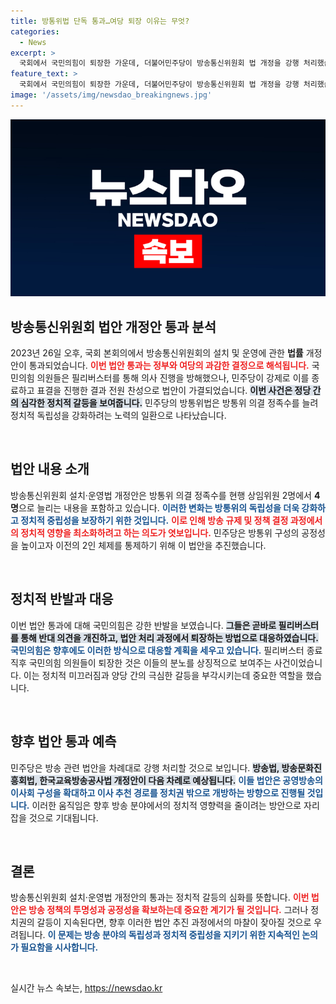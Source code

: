```yaml
---
title: 방통위법 단독 통과…여당 퇴장 이유는 무엇?
categories:
  - News
excerpt: >
  국회에서 국민의힘이 퇴장한 가운데, 더불어민주당이 방송통신위원회 법 개정을 강행 처리했습니다. 향후 방송4법 통과 예고로 정치권의 영향력이 축소될 전망입니다! 클릭하고 자세히 알아보세요!
feature_text: >
  국회에서 국민의힘이 퇴장한 가운데, 더불어민주당이 방송통신위원회 법 개정을 강행 처리했습니다. 향후 방송4법 통과 예고로 정치권의 영향력이 축소될 전망입니다! 클릭하고 자세히 알아보세요!
image: '/assets/img/newsdao_breakingnews.jpg'
---
```


<p><img src="/assets/img/newsdao_breakingnews.jpg" alt="koreaapp 속보" /></p>

<h2 data-ke-size="size26">방송통신위원회 법안 개정안 통과 분석</h2>

<p data-ke-size="size16">2023년 26일 오후, 국회 본회의에서 방송통신위원회의 설치 및 운영에 관한 <b>법률</b> 개정안이 통과되었습니다. <b><span style="color: #ee2323;">이번 법안 통과는 정부와 여당의 과감한 결정으로 해석됩니다.</span></b> 국민의힘 의원들은 필리버스터를 통해 의사 진행을 방해했으나, 민주당이 강제로 이를 종료하고 표결을 진행한 결과 전원 찬성으로 법안이 가결되었습니다. <b><span style="background-color: #21538527;">이번 사건은 정당 간의 심각한 정치적 갈등을 보여줍니다.</span></b> 민주당의 방통위법은 방통위 의결 정족수를 늘려 정치적 독립성을 강화하려는 노력의 일환으로 나타났습니다.</p>

<p data-ke-size="size16">&nbsp;</p>

<h2 data-ke-size="size26">법안 내용 소개</h2>

<p data-ke-size="size16">방송통신위원회 설치·운영법 개정안은 방통위 의결 정족수를 현행 상임위원 2명에서 <b>4명</b>으로 늘리는 내용을 포함하고 있습니다. <b><span style="color: #1a5490;">이러한 변화는 방통위의 독립성을 더욱 강화하고 정치적 중립성을 보장하기 위한 것입니다.</span></b> <b><span style="color: #ee2323;">이로 인해 방송 규제 및 정책 결정 과정에서의 정치적 영향을 최소화하려고 하는 의도가 엿보입니다.</span></b> 민주당은 방통위 구성의 공정성을 높이고자 이전의 2인 체제를 통제하기 위해 이 법안을 추진했습니다. </p>

<p data-ke-size="size16">&nbsp;</p>

<h2 data-ke-size="size26">정치적 반발과 대응</h2>

<p data-ke-size="size16">이번 법안 통과에 대해 국민의힘은 강한 반발을 보였습니다. <b><span style="background-color: #21538527;">그들은 곧바로 필리버스터를 통해 반대 의견을 개진하고, 법안 처리 과정에서 퇴장하는 방법으로 대응하였습니다.</span></b> <b><span style="color: #1a5490;">국민의힘은 향후에도 이러한 방식으로 대응할 계획을 세우고 있습니다.</span></b> 필리버스터 종료 직후 국민의힘 의원들이 퇴장한 것은 이들의 분노를 상징적으로 보여주는 사건이었습니다. 이는 정치적 미끄러짐과 양당 간의 극심한 갈등을 부각시키는데 중요한 역할을 했습니다.</p>

<p data-ke-size="size16">&nbsp;</p>

<h2 data-ke-size="size26">향후 법안 통과 예측</h2>

<p data-ke-size="size16">민주당은 방송 관련 법안을 차례대로 강행 처리할 것으로 보입니다. <b><span style="background-color: #21538527;">방송법, 방송문화진흥회법, 한국교육방송공사법 개정안이 다음 차례로 예상됩니다.</span></b> <b><span style="color: #1a5490;">이들 법안은 공영방송의 이사회 구성을 확대하고 이사 추천 경로를 정치권 밖으로 개방하는 방향으로 진행될 것입니다.</span></b> 이러한 움직임은 향후 방송 분야에서의 정치적 영향력을 줄이려는 방안으로 자리 잡을 것으로 기대됩니다.</p>

<p data-ke-size="size16">&nbsp;</p>

<h2 data-ke-size="size26">결론</h2>

<p data-ke-size="size16">방송통신위원회 설치·운영법 개정안의 통과는 정치적 갈등의 심화를 뜻합니다. <b><span style="color: #ee2323;">이번 법안은 방송 정책의 투명성과 공정성을 확보하는데 중요한 계기가 될 것입니다.</span></b> 그러나 정치권의 갈등이 지속된다면, 향후 이러한 법안 추진 과정에서의 마찰이 잦아질 것으로 우려됩니다. <b><span style="color: #1a5490;">이 문제는 방송 분야의 독립성과 정치적 중립성을 지키기 위한 지속적인 논의가 필요함을 시사합니다.</span></b></p>

<p data-ke-size="size16">&nbsp;</p>
실시간 뉴스 속보는, <a href="https://newsdao.kr" rel="dofollow">https://newsdao.kr</a>



